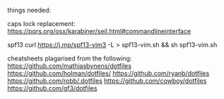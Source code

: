 things needed:

caps lock replacement:
https://pqrs.org/osx/karabiner/seil.html#commandlineinterface



spf13
curl https://j.mp/spf13-vim3 -L > spf13-vim.sh && sh spf13-vim.sh

cheatsheets
plagarised from the following:
https://github.com/mathiasbynens/dotfiles
https://github.com/holman/dotfiles/
https://github.com/ryanb/dotfiles
https://github.com/robb/.dotfiles
https://github.com/cowboy/dotfiles
https://github.com/gf3/dotfiles

